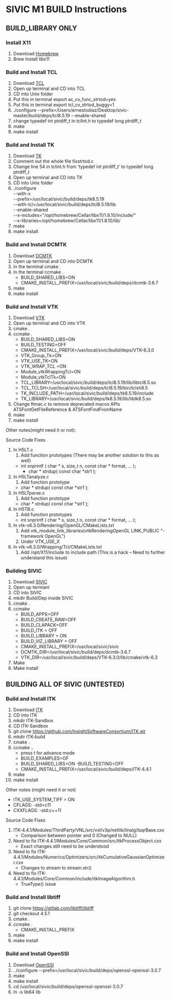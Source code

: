 # SIVIC M1 BUILD Instructions
## BUILD_LIBRARY ONLY

### Install X11
1. Download [Homebrew](https://brew.sh/)
2. Brew Install libx11

### Build and Install TCL
1. Download [TCL](https://sourceforge.net/projects/tcl/files/Tcl/8.5.19/tcl8.5.19-src.tar.gz/download)
2. Open up terminal and CD into TCL
3. CD into Unix folder
4. Put this in terminal export ac_cv_func_strtod=yes
5. Put this in terminal export tcl_cv_strtod_buggy=1
6. ./configure --prefix=/Users/ernestodiaz/Desktop/sivic-master/build/deps/tcl8.5.19 --enable-shared
7.  change typedef int ptrdiff_t in tclInt.h to typedef long ptrdiff_t
8.  make
9.  make install

### Build and Install TK
1. Download [TK](https://sourceforge.net/projects/tcl/files/Tcl/8.5.19/tk8.5.19-src.tar.gz/download)
2. Comment out the whole file fixstrtod.c
3. Change line 54 in tclint.h from ‘typedef int ptrdiff_t’ to typedef long ptrdiff_t
4. Open up terminal and CD into TK
5. CD into Unix folder
6. 	./configure \
	--with-x \
	--prefix=/usr/local/sivic/build/deps/tk8.5.19 \
	--with-tcl=/usr/local/sivic/build/deps/tcl8.5.19/lib \
	--enable-shared \
	--x-includes="/opt/homebrew/Cellar/libx11/1.8.10/include/" \
	--x-libraries=/opt/homebrew/Cellar/libx11/1.8.10/lib/
7. make
8. make install

### Build and Install DCMTK
1. Download [DCMTK](https://dicom.offis.de/download/dcmtk/dcmtk367/dcmtk-3.6.7.tar.gz)
2. Open up terminal and CD into DCMTK
3. In the terminal cmake .
4. In the terminal ccmake .
   - BUILD_SHARED_LIBS=ON
   - CMAKE_INSTALL_PREFIX=/usr/local/sivic/build/deps/dcmtk-3.6.7
5. make
6. make install

### Build and Install VTK
1. Download [VTK](https://gitlab.kitware.com/vtk/vtk/-/archive/v6.3.0/vtk-v6.3.0.tar.gz)
2. Open up terminal and CD into VTK
3. cmake .
4. ccmake .
   - BUILD_SHARED_LIBS=ON
   - BUILD_TESTING=OFF
   - CMAKE_INSTALL_PREFIX=/usr/local/sivic/build/deps/VTK-6.3.0
   - VTK_Group_Tk=ON
   - VTK_USE_TK=ON
   - VTK_WRAP_TCL =ON
   - Module_vtkWrappingTcl=ON
   - Module_vtkTclTk=ON
   - TCL_LIBRARY=/usr/local/sivic/build/deps/tcl8.5.19/lib/libtcl8.5.so
   - TCL_TCLSH=/usr/local/sivic/build/deps/tcl8.5.19/bin/tclsh8.5
   - TK_INCLUDE_PATH=/usr/local/sivic/build/deps/tk8.5.19/include
   - TK_LIBRARY=/usr/local/sivic/build/deps/tk8.5.19/lib/libtk8.5.so
6. Change ftmac.c to remove deprecated macos APIs ATSFontGetFileReference & ATSFontFindFromName
7. make
8. make install<br/>

Other notes(might need it or not):

Source Code Fixes
1.	In H5LT.c
    1. Add function prototypes (There may be another solution to this as well)
    - int snprintf ( char * s, size_t n, const char * format, ... );
	  - char * strdup( const char *str1 );
2.	In H5LTanalyze.c
    1. Add function prototype
    - char * strdup( const char *str1 );
3.	In H5LTparse.c
    1.	Add function prototype
    - char * strdup( const char *str1 );
4.	In H5TB.c
     1.	Add function prototypes
     - int snprintf ( char * s, size_t n, const char * format, ... );
5.	In vtk-v6.3.0/Rendering/OpenGL/CMakeLists.txt
    1. Add vtk_module_link_libraries(vtkRenderingOpenGL LINK_PUBLIC "-framework OpenGL")
    2. Under VTK_USE_X
6. In vtk-v6.3.0/Wrapping/Tcl/CMakeLists.txt
   1. Add /opt/X11/include to include path (This is a hack – Need to further understand this issue)

### Building SIVIC
1. Download [SIVIC](https://github.com/SIVICLab/sivic)
2. Open up termianl
3. CD into SIVIC
4. mkdir Build/Dep inside SIVIC
5. cmake .
6. ccmake 
   - BUILD_APPS=OFF
   - BUILD_CREATE_RAW=OFF
   - BUILD_CLAPACK=OFF
   - BUILD_ITK = OFF
   - BUILD_LIBRARY = ON
   - BUILD_VIZ_LIBRARY = OFF
   - CMAKE_INSTALL_PREFIX=/usr/local/sivic/sivic
   - DCMTK_DIR=/usr/local/sivic/build/deps/dcmtk-3.6.7
   - VTK_DIR=/usr/local/sivic/build/deps/VTK-6.3.0/lib/cmake/vtk-6.3
7. Make
8. Make install

## BUILDING ALL OF SIVIC (UNTESTED)   

### Build and Install ITK
1. Download [ITK](https://github.com/InsightSoftwareConsortium/ITK/archive/refs/tags/v4.4.1.tar.gz)
2. CD into ITK
3. mkdir ITK-Sandbox
4. CD ITK-Sandbox
5. git clone https://github.com/InsightSoftwareConsortium/ITK.git
6. mkdir ITK-build
7. cmake .
8. ccmake ..
   - press t for advance mode
   - BUILD_EXAMPLES=OF  
   - BUILD_SHARED_LIBS=ON -BUILD_TESTING=OFF  
   - CMAKE_INSTALL_PREFIX=/usr/local/sivic/build/deps/ITK-4.4.1  
9. make
10. make install<br/>

Other notes (might need it or not)

- ITK_USE_SYSTEM_TIFF = ON
- CFLAGS: -std=c11
- CXXFLAGS: -std:c++11

Source Code Fixes
1. ITK-4.4.1/Modules/ThirdParty/VNL/src/vxl/v3p/netlib/linalg/lsqrBase.cxx
   - Comparison between pointer and 0 (Changed to NULL)
2. Need to fix ITK-4.4.1/Modules/Core/Common/src/itkProcessObject.cxx
   - Exact changes still need to be understood
3. Need to fix ITK-4.4.1/Modules/Numerics/Optimizers/src/itkCumulativeGaussianOptimizer.cxx
   - Changes to stream to stream.str()
4. Need to fix  ITK-4.4.1/Modules/Core/Common/include/itkImageAlgorithm.h
   - TrueType() issue

### Build and Install libtiff
1. git clone https://gitlab.com/libtiff/libtiff
2. git checkout 4.5.1
3. cmake .
4. ccmake .
   - CMAKE_INSTALL_PREFIX
5. make
6. make install

### Build and Install OpenSSl
1. Download [OpenSSl](https://github.com/openssl/openssl/archive/refs/tags/openssl-3.0.7.tar.gz)
2. ../configure --prefix=/usr/local/sivic/build/deps/openssl-openssl-3.0.7 
3. make
4. make install
5. cd /usr/local/sivic/build/deps/openssl-openssl-3.0.7
6. ln -s lib64 lib



